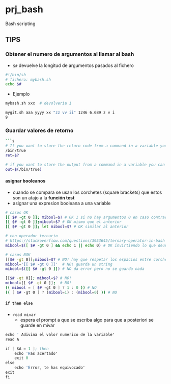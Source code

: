# prj_bash
Bash scripting 

## TIPS
### Obtener el numero de argumentos al llamar al bash
- `$#` devuelve la longitud de argumentos pasados al fichero
```sh
#!/bin/sh
# fichero: mybash.sh
echo $#
```
- Ejemplo
```sh
mybash.sh xxx  # devolveria 1

mygit.sh aaa yyyy xx "zz vv ii" 1246 6.689 z v i
9
```
### Guardar valores de retorno
```sh
```s
# If you want to store the return code from a command in a variable you can do
/bin/true
ret=$?

# if you want to store the output from a command in a variable you can do
out=$(/bin/true)
```

#### **asignar booleanos**
- cuando se compara se usan los corchetes (square brackets) que estos son un atajo a la **función test**
- asignar una expresion booleana a una variable
```sh
# casos OK
[[ $# -gt 0 ]]; mibool=$? # OK 1 si no hay argumentos 0 en caso contrario
[[ $# -gt 0 ]];mibool=$? # OK mismo que el anterior
[[ $# -gt 0 ]]; let mibool=$? # OK similar al anterior

# con operador ternario
# https://stackoverflow.com/questions/3953645/ternary-operator-in-bash
mibool=$([ $# -gt 0 ] && echo 1 || echo 0) # OK invirtiendo lo que deuvele test

# casos NOK
[[$# -gt 0]];mibool=$? # NO! hay que respetar los espacios entre corchetes
mibool='[[ $# -gt 0 ]]'  # NO! guarda un string
mibool=$([[ $# -gt 0 ]]) # NO da error pero no se guarda nada

[[$# -gt 0]]; mibool=$? # NO!
mibool=[[ $# -gt 0 ]];  # NO!
(( mibool = [ $# -gt 0 ] ? 1 : 0 )) # NO
(( [ $# -gt 0 ] ? (mibool=1) : (mibool=0) )) # NO
```

#### **`if then else`**
- `read mivar` 
	- espera el prompt a que se escriba algo para que a posteriori se guarde en mivar
```s
echo ' Adivina el valor numerico de la variable'
read A

if [ $A = 1 ]; then
	echo 'Has acertado'
	exit 0
else
	echo 'Error, te has equivocado'
exit
fi
```
